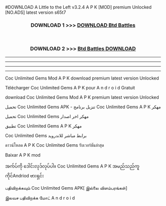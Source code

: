 #DOWNLOAD A Little to the Left v3.2.4 A P K [MOD] premium Unlocked [NO.ADS] latest version s65t7 



<div align="center">

<h3>DOWNLOAD 1 >>> <a href="https://getmod1.web.app/?judule=Btd Battles">DOWNLOAD Btd Battles</a></h3><br>

<h3>DOWNLOAD 2 >>> <a href="https://getmod1.web.app/?judule=Btd Battles">Btd Battles DOWNLOAD </a></h3>

</div>


----------------------------------------------------------

----------------------------------------------------------

----------------------------------------------------------

----------------------------------------------------------


Coc Unlimited Gems  Mod A P K download premium latest version Unlocked

Télécharger  Coc Unlimited Gems  A P K pour A n d r o i d Gratuit

download Coc Unlimited Gems  Mod A P K premium latest version Unlocked

تحميل Coc Unlimited Gems  APK - تنزيل برنامج Coc Unlimited Gems  A P K مهكر

تحميل Coc Unlimited Gems  مهكر اخر اصدار

تطبيق Coc Unlimited Gems  A P K مهكر

Coc Unlimited Gems  برابط مباشر للاندرويد

ดาวน์โหลด A P K Coc Unlimited Gems  รับเวอร์ชันล่าสุด

Baixar A P K mod

အက်ပ်ကို ဒေါင်းလုဒ်လုပ်ပါ။ Coc Unlimited Gems  A P K အမည်သည်ကူကိုင်Andriod ဗားရှင်း

பதிவிறக்கவும் Coc Unlimited Gems  APK[ இல்லை விளம்பரங்கள்] 
 
இலவச பதிவிறக்க மோட் A n d r o i d



